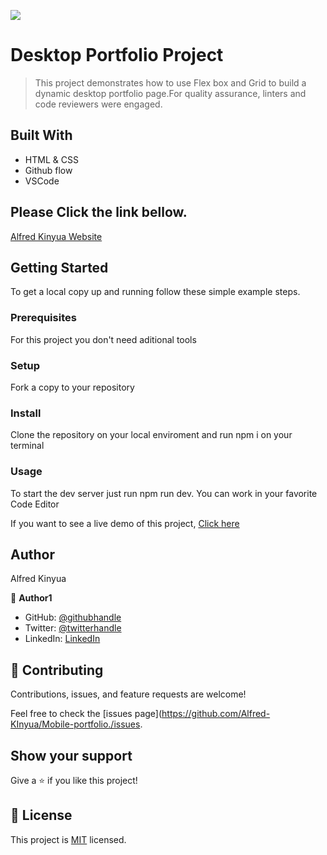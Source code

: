 ![](https://img.shields.io/badge/Microverse-blueviolet)

# Desktop Portfolio Project

> This project demonstrates how to use Flex box and Grid to build a dynamic desktop portfolio page.For quality assurance, linters and code reviewers were engaged. 


## Built With


- HTML & CSS
- Github flow
- VSCode

## Please Click the link bellow.

[Alfred Kinyua Website](https://alfred-kinyua.github.io/Mobile-portfolio./) 



## Getting Started

To get a local copy up and running follow these simple example steps.

### Prerequisites
For this project you don't need aditional tools

### Setup
Fork a copy to your repository

### Install
Clone the repository on your local enviroment and run npm i on your terminal

### Usage
To start the dev server just run npm run dev. You can work in your favorite Code Editor


If you want to see a live demo of this project, [Click here](https://alfred-kinyua.github.io/Mobile-portfolio./) 


## Author
Alfred Kinyua

👤 **Author1**

- GitHub: [@githubhandle](https://github.com/Alfred-Kinyua/)
- Twitter: [@twitterhandle](@alfkinyua)
- LinkedIn: [LinkedIn](linkedin.com/in/alfred-kinyua-25927a64)


## 🤝 Contributing

Contributions, issues, and feature requests are welcome!

Feel free to check the [issues page](https://github.com/Alfred-KInyua/Mobile-portfolio./issues.

## Show your support

Give a ⭐️ if you like this project!


## 📝 License

This project is [MIT](./MIT.md) licensed.
